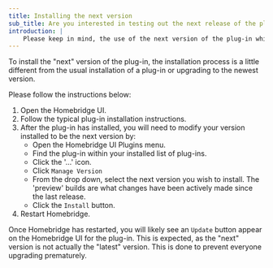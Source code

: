 ```yaml
---
title: Installing the next version
sub_title: Are you interested in testing out the next release of the plug-in before it is actually released?
introduction: |
    Please keep in mind, the use of the next version of the plug-in while tested is used completely at your own risk. If you experience any problems with the next version, please help the community by creating a bug report [HERE](https://github.com/jeff-winn/homebridge-automower-platform/issues/new?assignees=&labels=bug&template=bug-report.md).
---
```

To install the "next" version of the plug-in, the installation process is a little different from the usual installation of a plug-in or upgrading to the newest version.

Please follow the instructions below:
1. Open the Homebridge UI.
2. Follow the typical plug-in installation instructions.
3. After the plug-in has installed, you will need to modify your version installed to be the next version by:
   - Open the Homebridge UI Plugins menu.
   - Find the plug-in within your installed list of plug-ins.
   - Click the '...' icon.
   - Click `Manage Version`
   - From the drop down, select the next version you wish to install. The 'preview' builds are what changes have been actively made since the last release.
   - Click the `Install` button.
4. Restart Homebridge.

Once Homebridge has restarted, you will likely see an `Update` button appear on the Homebridge UI for the plug-in. This is expected, as the "next" version is not actually the "latest" version. This is done to prevent everyone upgrading prematurely.